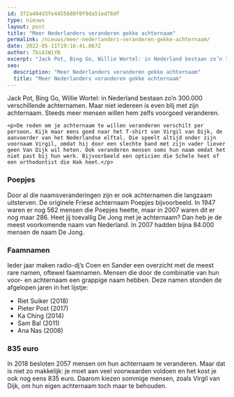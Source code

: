 ```yaml
---
id: 372a484d3fe4455680f0f9da51ed76df
type: nieuws
layout: post
title: "Meer Nederlanders veranderen gekke achternaam"
permalink: /nieuws/meer-nederlanders-veranderen-gekke-achternaam/
date: 2022-05-11T19:16:41.067Z
author: 7biA1WiYB
excerpt: "Jack Pot, Bing Go, Willie Wortel: in Nederland bestaan zo’n 300.000 verschillende achternamen. Maar niet iedereen is even blij met zijn achternaam. Steeds meer mensen willen hem zelfs voorgoed veranderen.  "
seo:
  description: "Meer Nederlanders veranderen gekke achternaam"
  title: "Meer Nederlanders veranderen gekke achternaam"
---
```

Jack Pot, Bing Go, Willie Wortel: in Nederland bestaan zo’n 300.000 verschillende achternamen. Maar niet iedereen is even blij met zijn achternaam. Steeds meer mensen willen hem zelfs voorgoed veranderen.  

    <p>De reden om je achternaam te willen veranderen verschilt per persoon. Kijk maar eens goed naar het T-shirt van Virgil van Dijk, de aanvoerder van het Nederlandse elftal. Die speelt altijd onder zijn voornaam Virgil, omdat hij door een slechte band met zijn vader liever geen Van Dijk wil heten. Ook veranderen mensen soms hun naam omdat het niet past bij hun werk. Bijvoorbeeld een opticien die Schele heet of een orthodontist die Hak heet.</p>
<h3>Poepjes</h3>
<p>Door al die naamsveranderingen zijn er ook achternamen die langzaam uitsterven. De originele Friese achternaam Poepjes bijvoorbeeld. In 1947 waren er nog 562 mensen die Poepjes heette, maar in 2007 waren dit er nog maar 286. Heet jij toevallig De Jong met je achternaam? Dan heb je de meest voorkomende naam van Nederland. In 2007 hadden bijna 84.000 mensen de naam De Jong.</p>
<h3>Faamnamen</h3>
<p>Ieder jaar maken radio-dj’s Coen en Sander een overzicht met de meest rare namen, oftewel faamnamen. Mensen die door de combinatie van hun voor- en achternaam een grappige naam hebben. Deze namen stonden de afgelopen jaren in het lijstje:</p>
<ul><li>Riet Suiker (2018)</li>
<li>Pieter Post (2017)</li>
<li>Ka Ching (2014)</li>
<li>Sam Bal (2011)</li>
<li>Ana Nas (2008)</li>
</ul><h3>835 euro</h3>
<p>In 2018 besloten 2057 mensen om hun achternaam te veranderen. Maar dat is niet zo makkelijk: je moet aan veel voorwaarden voldoen en het kost je ook nog eens 835 euro. Daarom kiezen sommige mensen, zoals Virgil van Dijk, om hun eigen achternaam toch maar te behouden.</p>  
